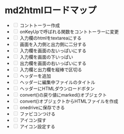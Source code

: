 <!DOCTYPE html>
<html>

<head>
  <meta charset="utf-8">
  <meta name="viewport" content="width=device-width, initial-scale=1.0">
  <title>roadmap</title>
  <link rel="stylesheet" href="https://stackedit.io/style.css" />
</head>

<body class="stackedit">
  <div class="stackedit__html"><h1 id="md2htmlロードマップ">md2htmlロードマップ</h1>
<ul>
<li class="task-list-item"><input type="checkbox" class="task-list-item-checkbox" disabled="">  コントトーラー作成</li>
<li class="task-list-item"><input type="checkbox" class="task-list-item-checkbox" disabled=""> onKeyUpで呼ばれる関数をコントトーラーに変更</li>
<li class="task-list-item"><input type="checkbox" class="task-list-item-checkbox" disabled=""> 入力欄のhtmlをtextareaにする</li>
<li class="task-list-item"><input type="checkbox" class="task-list-item-checkbox" disabled=""> 画面を入力側と出力側に二分する</li>
<li class="task-list-item"><input type="checkbox" class="task-list-item-checkbox" disabled=""> 入力欄を画面の左いっぱいにする</li>
<li class="task-list-item"><input type="checkbox" class="task-list-item-checkbox" disabled=""> 入力欄を画面の下いっぱい</li>
<li class="task-list-item"><input type="checkbox" class="task-list-item-checkbox" disabled=""> 出力欄を画面の右いっぱいにする</li>
<li class="task-list-item"><input type="checkbox" class="task-list-item-checkbox" disabled=""> 入力欄と出力欄を縦棒で区切る</li>
<li class="task-list-item"><input type="checkbox" class="task-list-item-checkbox" disabled=""> ヘッダーを追加</li>
<li class="task-list-item"><input type="checkbox" class="task-list-item-checkbox" disabled=""> ヘッダーに編集中ファイルのタイトル</li>
<li class="task-list-item"><input type="checkbox" class="task-list-item-checkbox" disabled=""> ヘッダーにHTMLダウンロードボタン</li>
<li class="task-list-item"><input type="checkbox" class="task-list-item-checkbox" disabled=""> convert()の戻り値にmarked()オブジェクト</li>
<li class="task-list-item"><input type="checkbox" class="task-list-item-checkbox" disabled=""> convert()オブジェクトからHTMLファイルを作成</li>
<li class="task-list-item"><input type="checkbox" class="task-list-item-checkbox" disabled=""> onedriveに保存できる</li>
<li class="task-list-item"><input type="checkbox" class="task-list-item-checkbox" disabled=""> ファビコンつける</li>
<li class="task-list-item"><input type="checkbox" class="task-list-item-checkbox" disabled=""> アイコン探す</li>
<li class="task-list-item"><input type="checkbox" class="task-list-item-checkbox" disabled=""> アイコン設定する</li>
</ul>
</div>
</body>

</html>
